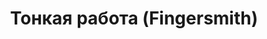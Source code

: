 ---
draft: false
slug: tonkaia-rabota-fingersmith-e8a6fb9b
title: Тонкая работа (Fingersmith)
type: books
params:
  authors:
    - Sarah Waters, Сара Уотерс
  book_title: Тонкая работа (Fingersmith)
  book_description: "Лондонский бедный квартал, вторая половина XIX века. Сью Триндер, сирота, выросшая среди воров и мошенников, не знает, что судьба странными узами соединила ее жизнь с юной наследницей богатого имения, живущего замкнуто и уединенно. И едва порог дома переступает неотразимый Джентльмен, начинаются приключения, захватывающие дух своей непредсказуемостью.\n\nПогружая читателя в атмосферу викторианского Лондона, автор умело вплетает в ткань \nповествования сюжеты и образы из произведений Чарлза Диккенса, Бернарда Шоу и других писателей.\n\nSue Trinder is an orphan, left as an infant in the care of Mrs. Sucksby, a \"baby farmer,\" who raised her with unusual tenderness, as if Sue were her own. Mrs. Sucksby’s household, with its fussy babies calmed with doses of gin, also hosts a transient family of petty thieves—fingersmiths—for whom this house in the heart of a mean London slum is home. One day, the most beloved thief of all arrives—Gentleman, an elegant con man, who carries with him an enticing proposition for Sue: If she wins a position as the maid to Maud Lilly, a naïve gentlewoman, and aids Gentleman in her seduction, then they will all share in Maud’s vast inheritance. Once the inheritance is secured, Maud will be disposed of—passed off as mad, and made to live out the rest of her days in a lunatic asylum. With dreams of paying back the kindness of her adopted family, Sue agrees to the plan. Once in, however, Sue begins to pity her helpless mark and care for Maud Lilly in unexpected ways...But no one and nothing is as it seems in this Dickensian novel of thrills and reversals."
  cover: https://images-na.ssl-images-amazon.com/images/S/compressed.photo.goodreads.com/books/1377028250i/2138520.jpg
  editions count: '133'
  isbn: '9785353017509'
  languages:
    - Английский
    - Испанский
    - Русский
  goodreads_link: https://www.goodreads.com/book/show/2138520._
  page_count: '845'
  publication_year: '2002'
  publishers:
    - Azbuka, Rosman Press, Иностранка, Эксмо
  russian_audioversion: false
  russian_translation_status: exists
  short_book_description: Лондонский бедный квартал, вторая половина XIX века. Сью Триндер, сирота, выросшая среди воров и мошенников, не знает, что судьба странными узами соединила ее жизнь с юной наследницей богатого имения, живущего замкнуто и уединенно…
  tags:
    - 19th century
    - Betrug
    - England
    - Fiction historical
    - Fiction historical general
    - Junge Frau
    - LGBTQ+
    - Lambda Literary Award Winner
    - Lambda Literary Awards
    - London
    - Pickpockets
    - Social conditions
    - Stonewall book awards
    - Unterschicht
    - fiction
    - historical
    - historical fiction
    - lesbian
    - mystery
    - queer
    - romance
---